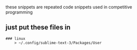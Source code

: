 these snippets are repeated code snippets used in competitive programming
## just put these files in 
    ### linux
        > ~/.config/sublime-text-3/Packages/User
